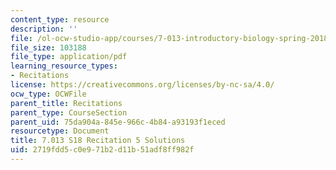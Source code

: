 ```yaml
---
content_type: resource
description: ''
file: /ol-ocw-studio-app/courses/7-013-introductory-biology-spring-2018/2719fdd5c0e971b2d11b51adf8ff982f_MIT7_013s18R5S.pdf
file_size: 103188
file_type: application/pdf
learning_resource_types:
- Recitations
license: https://creativecommons.org/licenses/by-nc-sa/4.0/
ocw_type: OCWFile
parent_title: Recitations
parent_type: CourseSection
parent_uid: 75da904a-845e-966c-4b84-a93193f1eced
resourcetype: Document
title: 7.013 S18 Recitation 5 Solutions
uid: 2719fdd5-c0e9-71b2-d11b-51adf8ff982f
---
```

